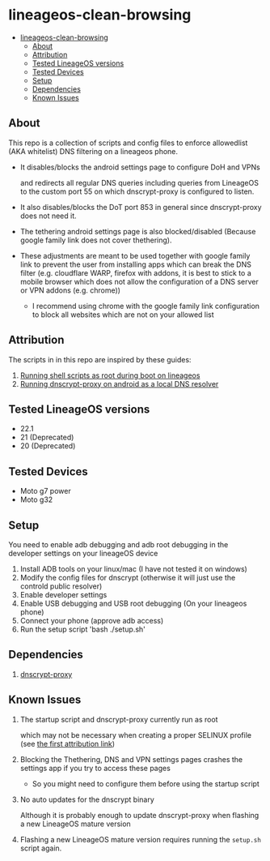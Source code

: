 # lineageos-clean-browsing

- [lineageos-clean-browsing](#lineageos-clean-browsing)
  - [About](#about)
  - [Attribution](#attribution)
  - [Tested LineageOS versions](#tested-lineageos-versions)
  - [Tested Devices](#tested-devices)
  - [Setup](#setup)
  - [Dependencies](#dependencies)
  - [Known Issues](#known-issues)


## About
This repo is a collection of scripts and config files 
to enforce allowedlist (AKA whitelist) DNS filtering on a lineageos phone.

* It disables/blocks the android settings page to configure DoH and VPNs

    and redirects all regular DNS queries including queries from LineageOS
    to the custom port 55 on which dnscrypt-proxy is configured to listen.

* It also disables/blocks the DoT port 853 in general since dnscrypt-proxy does not need it.

* The tethering android settings page is also blocked/disabled
(Because google family link does not cover thethering).

* These adjustments are meant to be used together with google family link to prevent the user from installing apps which can break the DNS filter (e.g. cloudflare WARP, firefox with addons, it is best to stick to a mobile browser which does not allow the configuration of a DNS server or VPN addons (e.g. chrome))
  
  * I recommend using chrome with the google family link configuration to block all websites which are not on your allowed list 

## Attribution
The scripts in in this repo are inspired by these guides:

1. [Running shell scripts as root during boot on lineageos](https://ch1p.io/lineageos-run-shell-script-at-boot-as-root/)
2. [Running dnscrypt-proxy on android as a local DNS resolver](https://android.stackexchange.com/questions/207484/how-to-run-dnscrypt-as-a-background-service-on-android)

## Tested LineageOS versions

* 22.1
* 21 (Deprecated)
* 20 (Deprecated)

## Tested Devices

* Moto g7 power
* Moto g32

## Setup
You need to enable adb debugging and adb root debugging in the developer settings on your lineageOS device

1. Install ADB tools on your linux/mac (I have not tested it on windows)
2. Modify the config files for dnscrypt (otherwise it will just use the controld public resolver)
3. Enable developer settings
4. Enable USB debugging and USB root debugging (On your lineageos phone)
5. Connect your phone (approve adb access)
6. Run the setup script 'bash ./setup.sh'

## Dependencies
1. [dnscrypt-proxy](https://github.com/DNSCrypt/dnscrypt-proxy)

## Known Issues
1. The startup script and dnscrypt-proxy currently run as root
    
    which may not be necessary when creating a proper SELINUX profile
    (see [the first attribution link](#attribution))
2. Blocking the Thethering, DNS and VPN settings pages
 crashes the settings app if you try to access these pages
   
    * So you might need to configure them before using the startup script
1. No auto updates for the dnscrypt binary
   
   Although it is probably enough to update dnscrypt-proxy when flashing a new LineageOS mature version

2. Flashing a new LineageOS mature version requires running the `setup.sh` script again.
